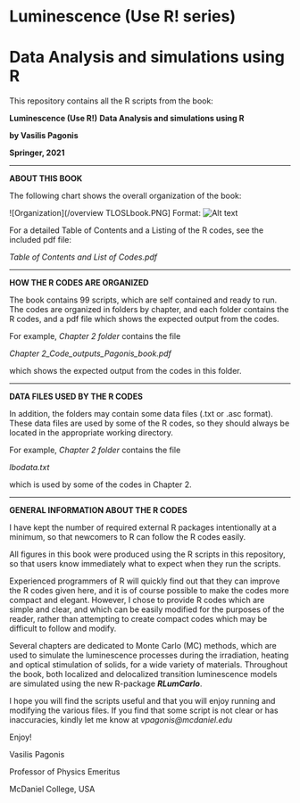 # Luminescence (Use R! series)
# Data Analysis and simulations using R

This repository contains all the R scripts from the book:


**Luminescence (Use R!)**
**Data Analysis and simulations using R**

**by Vasilis Pagonis**

**Springer, 2021**

__________________________________

**ABOUT THIS BOOK**

The following chart shows the overall organization of the book:

![Organization](/overview TLOSLbook.PNG]
Format: ![Alt text](url)

For a detailed Table of Contents and a Listing of the R codes, see the included pdf file:

_Table of Contents and List of Codes.pdf_

__________________________________
**HOW THE R CODES ARE ORGANIZED**

The book contains 99 scripts, which are self contained and ready to run. The codes are organized in folders by chapter, and each folder contains the R codes, and a pdf file 
which shows the expected output from the codes. 
  
For example, _Chapter 2 folder_ contains the file
   
   _Chapter 2_Code_outputs_Pagonis_book.pdf_

which shows the expected output from the codes in this folder.

__________________________________

**DATA FILES USED BY THE R CODES**

In addition, the folders may contain some data files (.txt or .asc format). These data files are used by some of the R codes, so they should always be located in the appropriate working directory.

For example,  _Chapter 2 folder_ contains the file

   _lbodata.txt_

which is used by some of the codes in Chapter 2.

__________________________________

**GENERAL INFORMATION ABOUT THE R CODES**

I have kept the number of required external R packages intentionally
at a minimum, so that newcomers to R can follow the R codes easily.

All figures in this book were produced using the R scripts in this repository, so that
users know immediately what to expect when they run the scripts. 

Experienced programmers of R will quickly find out that they can improve
the R codes given here, and it is of course possible to make the codes
more compact and elegant. However, I chose to provide R codes which are
simple and clear, and which can be easily modified for the purposes of the
reader, rather than attempting to create compact codes which may be difficult
to follow and modify. 

Several chapters are dedicated to Monte Carlo (MC) methods, which are used to simulate the luminescence processes during
the irradiation, heating and optical stimulation of solids, for a wide variety
of materials. 
Throughout the book, both localized and delocalized transition luminescence
models are simulated using the new R-package **_RLumCarlo_**.

I hope you will find the scripts useful and that you will enjoy running and modifying the various files.
If you find that some script is not clear or has inaccuracies, kindly let me know at
_vpagonis@mcdaniel.edu_

Enjoy!

Vasilis Pagonis

Professor of Physics Emeritus

McDaniel College, USA
